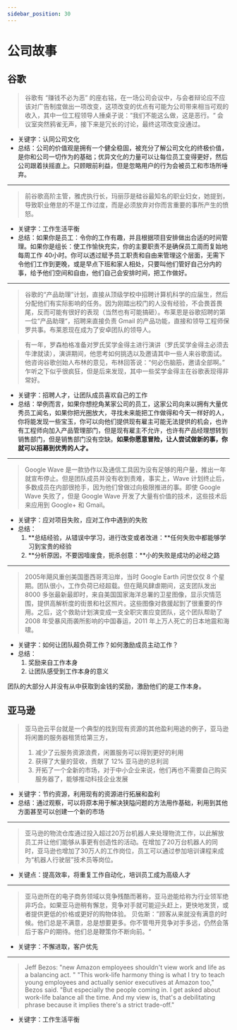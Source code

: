 ```yaml
---
sidebar_position: 30
---
```


# 公司故事

## 谷歌

> 谷歌有 “赚钱不必为恶” 的座右铭，在一场公司会议中，与会者辩论应不应该对广告制度做出一项改变，这项改变的优点有可能为公司带来相当可观的收入，其中一位工程领导人捶桌子说：“我们不能这么做，这是恶行。“ 会议室突然鸦雀无声，接下来是冗长的讨论，最终这项改变没通过。

- 关键字：认同公司文化
- 总结：公司的价值观是拥有一个健全稳固，被充分了解公司文化的终极价值，是你和公司一切作为的基础；优异文化的力量可以让每位员工变得更好，然后公司跟着扶摇直上。只顾眼前利益，但是忽略用户的行为会被员工和市场所唾弃。

---

> 前谷歌高阶主管，雅虎执行长，玛丽莎是硅谷最知名的职业妇女，她提到，导致职业倦怠的不是工作过度，而是必须放弃对你而言重要的事所产生的愤怒。

- 关键字：工作生活平衡
- 总结：如果你是员工：令你的工作有趣，并且根据项目安排做出合适的时间管理。如果你是组长：使工作愉快充实，你的主要职责不是确保员工周而复始地每周工作 40小时。你可以透过赋予员工职责和自由来管理这个层面，无需下令他们工作到更晚，或是早点下班和家人相处，只要叫他们管好自己分内的事，给予他们空间和自由，他们自己会安排时间，把工作做好。

---

> 谷歌的“产品助理”计划，直接从顶级学校中招聘计算机科学的应届生，然后分配他们有实际影响的任务。因为刚踏出校门的人没有经验，不会畏首畏尾，反而可能有很好的表现（当然也有可能搞砸）。布莱恩是谷歌招聘的第一位“产品助理“，招聘来直接负责 Gmail 的产品功能，直接和领导工程师保罗共事。布莱恩现在成为了安卓团队的领导人。

> 有一年，罗森柏格准备对罗氏奖学金得主进行演讲（罗氏奖学金得主必须去牛津就读），演讲期间，他思考如何挑选以及邀请其中一些人来谷歌面试。他咨询谷歌创始人布林的意见，布林回答说：“何必伤脑筋，邀请全部啊。” 乍听之下似乎很疯狂，但是后来发现，其中一些奖学金得主在谷歌表现得非常好。

- 关键字：招聘人才，让团队成员喜欢自己的工作
- 总结：举例而言，如果你想挖角某家公司的员工，这家公司向来以拥有大量优秀员工闻名，如果你把光圈放大，寻找未来能把工作做得和今天一样好的人，你将能发现一些宝玉，你可以向他们提供现有雇主可能无法提供的机会，也许有工程师向加入产品管理部门，但是现有雇主不允许，也许有产品经理想转到销售部门，但是销售部门没有空缺。**如果你愿意冒险，让人尝试做新的事，你就可以招募到优秀的人才。**

---

> Google Wave 是一款协作以及通信工具因为没有足够的用户量，推出一年就宣布停止。但是团队成员并没有收到责难，事实上，Wave 计划终止后，多数成员在内部很抢手，因为他们曾做过向极限推进的事。即使 Google Wave 失败了，但是 Google Wave 开发了大量有价值的技术，这些技术后来应用到 Google+ 和 Gmail。

- 关键字：应对项目失败，应对工作中遇到的失败
- 总结：
    1. **总结经验，从错误中学习，进行改变或者改进：**任何失败中都能够学习到宝贵的经验
    2. **分析原因，不要因噎废食，扼杀创意：**小的失败是成功的必经之路

---

> 2005年飓风重创美国墨西哥湾沿岸，当时 Google Earth 问世仅仅 8 个星期。团队很小，工作负荷已经超载。但在飓风肆虐期间，这支团队发出 8000 多张最新最即时，来自美国国家海洋总署的卫星图像，显示灾情范围，提供高解析度的街景和社区照片。这些图像对救援起到了很重要的作用。之后，这个救助计划演变成一支全职灾害应变团队，这个团队帮助了 2008 年受暴风雨袭所影响的中国春运，2011 年上万人死亡的日本地震和海啸。

- 关键字：如何让团队超负荷工作？如何激励成员主动工作？
- 总结：
    1. 奖励来自工作本身
    2. 让团队感受到工作本身的意义

团队的大部分人并没有从中获取到金钱的奖励，激励他们的是工作本身。

## 亚马逊

> 亚马逊云平台就是一个典型的找到现有资源的其他盈利用途的例子，亚马逊将闲置的服务器租赁给第三方，
> 1. 减少了云服务资源浪费，闲置服务可以得到更好的利用
> 2. 获得了大量的营收，贡献了 12% 亚马逊的总利润
> 3. 开拓了一个全新的市场，对于中小企业来说，他们再也不需要自己购买服务器了，能够推动科技企业发展

- 关键字：节约资源，利用现有的资源进行拓展和盈利
- 总结：通过观察，可以将原本用于解决狭隘问题的方法用作基础，利用到其他方面甚至可以创建一个新的市场

---

> 亚马逊的物流仓库通过投入超过20万台机器人来处理物流工作，以此解放员工并让他们能够从事更有创造性的活动。在增加了20万台机器人的同时，亚马逊也增加了30万人的工作岗位，员工可以通过参加培训课程来成为“机器人行驶层”技术员等岗位。

- 关键点：提高效率，将重复工作自动化，培训员工成为高级人才

--- 

> 亚马逊所在的电子商务领域以竞争残酷而著称，亚马逊能给称为行业领军绝非巧合。如果亚马逊稍有懈怠，竞争对手就可能迎头赶上，更快地发货，或者提供更低的价格或更好的购物体验。
> 贝佐斯：”顾客从来就没有满意的时候。他们总是不满意，总是想要更多。你不管甩开竞争对手多远，仍然会落后于客户的期待。他们总是鞭策你不断向前。“

- 关键字：不懈进取，客户优先

---

> Jeff Bezos: "new Amazon employees shouldn't view work and life as a balancing act. "
> "This work-life harmony thing is what I try to teach young employees and actually senior executives at Amazon too," Bezos said. "But especially the people coming in. I get asked about work-life balance all the time. And my view is, that's a debilitating phrase because it implies there's a strict trade-off."

- 关键字：工作生活平衡
